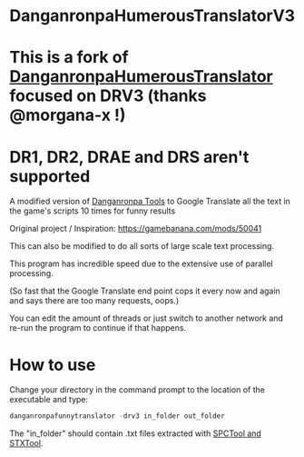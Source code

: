 # DanganronpaHumerousTranslatorV3

# This is a fork of [DanganronpaHumerousTranslator](https://github.com/morgana-x/DanganronpaHumerousTranslator) focused on DRV3 (thanks @morgana-x !)

# DR1, DR2, DRAE and DRS aren't supported

A modified version of [Danganronpa Tools](https://github.com/vn-tools/danganronpa-tools) to Google Translate all the text in the game's scripts 10 times for funny results

Original project / Inspiration: https://gamebanana.com/mods/50041

This can also be modified to do all sorts of large scale text processing.

This program has incredible speed due to the extensive use of parallel processing. 

(So fast that the Google Translate end point cops it every now and again and says there are too many requests, oops.)

You can edit the amount of threads or just switch to another network and re-run the program to continue if that happens.

# How to use

Change your directory in the command prompt to the location of the executable and type:

```cs
danganronpafunnytranslator -drv3 in_folder out_folder
```

The "in_folder" should contain .txt files extracted with [SPCTool and STXTool](https://github.com/CaptainSwag101/DRV3-Sharp).
